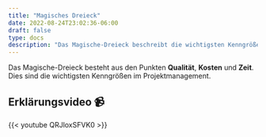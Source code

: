 ```yaml
---
title: "Magisches Dreieck"
date: 2022-08-24T23:02:36-06:00
draft: false
type: docs
description: "Das Magische-Dreieck beschreibt die wichtigsten Kenngrößen des Projektmanagements."
---
```


Das Magische-Dreieck besteht aus den Punkten **Qualität**, **Kosten** und **Zeit**. Dies sind die wichtigsten Kenngrößen im Projektmanagement.

## Erklärungsvideo 📹
{{< youtube QRJloxSFVK0 >}}
